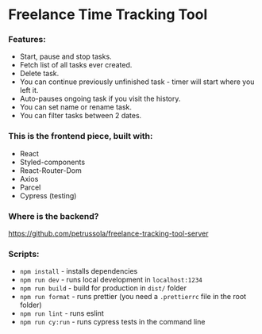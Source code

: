 # Freelance Time Tracking Tool

### Features:

- Start, pause and stop tasks.
- Fetch list of all tasks ever created.
- Delete task.
- You can continue previously unfinished task - timer will start where you left it.
- Auto-pauses ongoing task if you visit the history.
- You can set name or rename task.
- You can filter tasks between 2 dates.

### This is the frontend piece, built with:

- React
- Styled-components
- React-Router-Dom
- Axios
- Parcel
- Cypress (testing)

### Where is the backend?

https://github.com/petrussola/freelance-tracking-tool-server

### Scripts:

- `npm install` - installs dependencies
- `npm run dev` - runs local development in `localhost:1234`
- `npm run build` - build for production in `dist/` folder
- `npm run format` - runs prettier (you need a `.prettierrc` file in the root folder)
- `npm run lint` - runs eslint
- `npm run cy:run` - runs cypress tests in the command line
